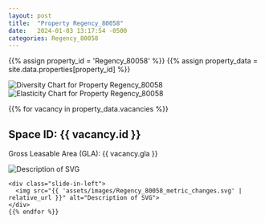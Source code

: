 ```yaml
---
layout: post
title:  "Property Regency_80058"
date:   2024-01-03 13:17:54 -0500
categories: Regency_80058
---
```


{{% assign property_id = 'Regency_80058' %}}
{{% assign property_data = site.data.properties[property_id] %}}

<div class="slide-in-left">
  <img src="{{ 'assets/images/Regency_80058_diversity.svg' | relative_url }}" alt="Diversity Chart for Property Regency_80058">
</div>

<!-- Slide-in SVG image -->
<div class="slide-in-left">
  <img src="{{ 'assets/images/Regency_80058_elasticity.svg' | relative_url }}" alt="Elasticity Chart for Property Regency_80058">
</div>

{{% for vacancy in property_data.vacancies %}}
  <h2>Space ID: {{ vacancy.id }}</h2>
  <p>Gross Leasable Area (GLA): {{ vacancy.gla }}</p>

   <div class="slide-in-left">
      <img src="{{ 'assets/images/Regency_80058_cotenant_impact.svg' | relative_url }}" alt="Description of SVG">
    </div>

    <div class="slide-in-left">
      <img src="{{ 'assets/images/Regency_80058_metric_changes.svg' | relative_url }}" alt="Description of SVG">
    </div>
    {{% endfor %}}    
